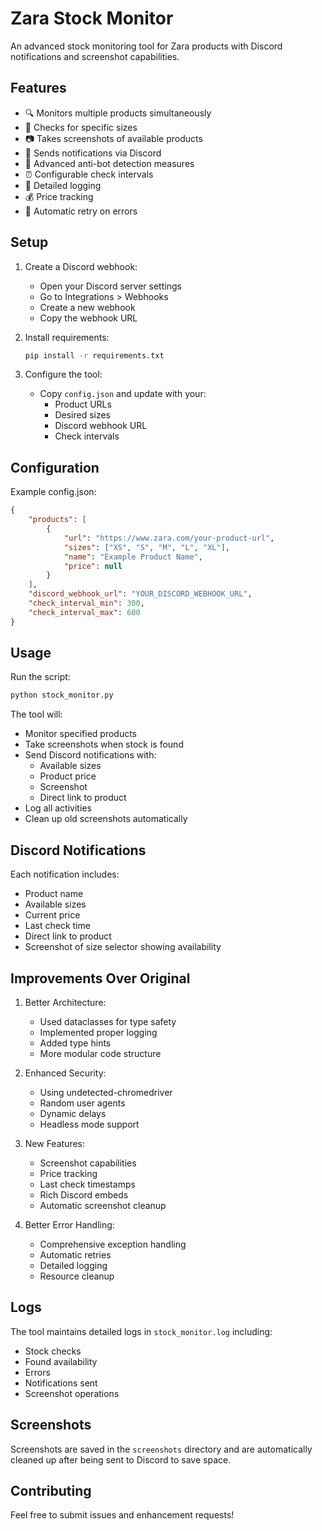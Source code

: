 # Zara Stock Monitor

An advanced stock monitoring tool for Zara products with Discord notifications and screenshot capabilities.

## Features

- 🔍 Monitors multiple products simultaneously
- 📏 Checks for specific sizes
- 📷 Takes screenshots of available products
- 💬 Sends notifications via Discord
- 🤖 Advanced anti-bot detection measures
- ⏰ Configurable check intervals
- 📝 Detailed logging
- 💰 Price tracking
- 🔄 Automatic retry on errors

## Setup

1. Create a Discord webhook:
   - Open your Discord server settings
   - Go to Integrations > Webhooks
   - Create a new webhook
   - Copy the webhook URL

2. Install requirements:
   ```bash
   pip install -r requirements.txt
   ```

3. Configure the tool:
   - Copy `config.json` and update with your:
     - Product URLs
     - Desired sizes
     - Discord webhook URL
     - Check intervals

## Configuration

Example config.json:
```json
{
    "products": [
        {
            "url": "https://www.zara.com/your-product-url",
            "sizes": ["XS", "S", "M", "L", "XL"],
            "name": "Example Product Name",
            "price": null
        }
    ],
    "discord_webhook_url": "YOUR_DISCORD_WEBHOOK_URL",
    "check_interval_min": 300,
    "check_interval_max": 600
}
```

## Usage

Run the script:
```bash
python stock_monitor.py
```

The tool will:
- Monitor specified products
- Take screenshots when stock is found
- Send Discord notifications with:
  - Available sizes
  - Product price
  - Screenshot
  - Direct link to product
- Log all activities
- Clean up old screenshots automatically

## Discord Notifications

Each notification includes:
- Product name
- Available sizes
- Current price
- Last check time
- Direct link to product
- Screenshot of size selector showing availability

## Improvements Over Original

1. Better Architecture:
   - Used dataclasses for type safety
   - Implemented proper logging
   - Added type hints
   - More modular code structure

2. Enhanced Security:
   - Using undetected-chromedriver
   - Random user agents
   - Dynamic delays
   - Headless mode support

3. New Features:
   - Screenshot capabilities
   - Price tracking
   - Last check timestamps
   - Rich Discord embeds
   - Automatic screenshot cleanup

4. Better Error Handling:
   - Comprehensive exception handling
   - Automatic retries
   - Detailed logging
   - Resource cleanup

## Logs

The tool maintains detailed logs in `stock_monitor.log` including:
- Stock checks
- Found availability
- Errors
- Notifications sent
- Screenshot operations

## Screenshots

Screenshots are saved in the `screenshots` directory and are automatically cleaned up after being sent to Discord to save space.

## Contributing

Feel free to submit issues and enhancement requests!